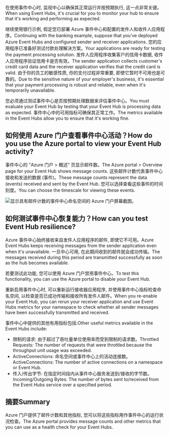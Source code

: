 <span data-ttu-id="7c014-101">在使用事件中心时, 监视中心以确保其正常运行并按预期执行, 这一点非常关键。</span><span class="sxs-lookup"><span data-stu-id="7c014-101">When using Event Hubs, it's crucial for you to monitor your hub to ensure that it's working and performing as expected.</span></span>

<span data-ttu-id="7c014-102">继续使用银行示例, 假定您已部署 Azure 事件中心和配置的发件人和收件人应用程序。</span><span class="sxs-lookup"><span data-stu-id="7c014-102">Continuing with the banking example, suppose that you've deployed Azure Event Hubs and configured sender and receiver applications.</span></span> <span data-ttu-id="7c014-103">您的应用程序已准备好测试付款处理解决方案。</span><span class="sxs-lookup"><span data-stu-id="7c014-103">Your applications are ready for testing the payment processing solution.</span></span> <span data-ttu-id="7c014-104">发件人应用程序收集客户的信用卡数据, 收件人应用程序验证信用卡是否有效。</span><span class="sxs-lookup"><span data-stu-id="7c014-104">The sender application collects customer's credit card data and the receiver application verifies that the credit card is valid.</span></span> <span data-ttu-id="7c014-105">由于你的员工的敏感性质, 你的支付过程非常重要, 即使它暂时不可用也是可靠的。</span><span class="sxs-lookup"><span data-stu-id="7c014-105">Due to the sensitive nature of your employer's business, it's essential that your payment processing is robust and reliable, even when it's temporarily unavailable.</span></span>

<span data-ttu-id="7c014-106">您必须通过测试事件中心是否按预期处理数据来评估事件中心。</span><span class="sxs-lookup"><span data-stu-id="7c014-106">You must evaluate your Event Hub by testing that your Event Hub is processing data as expected.</span></span> <span data-ttu-id="7c014-107">事件中心中的可用指标可确保其正常工作。</span><span class="sxs-lookup"><span data-stu-id="7c014-107">The metrics available in the Event Hubs allow you to ensure that it's working fine.</span></span>

## <a name="how-do-you-use-the-azure-portal-to-view-your-event-hub-activity"></a><span data-ttu-id="7c014-108">如何使用 Azure 门户查看事件中心活动？</span><span class="sxs-lookup"><span data-stu-id="7c014-108">How do you use the Azure portal to view your Event Hub activity?</span></span>

<span data-ttu-id="7c014-109">事件中心的 "Azure 门户 > 概述" 页显示邮件数。</span><span class="sxs-lookup"><span data-stu-id="7c014-109">The Azure portal > Overview page for your Event Hub shows message counts.</span></span> <span data-ttu-id="7c014-110">这些邮件计数代表事件中心接收和发送的数据 (事件)。</span><span class="sxs-lookup"><span data-stu-id="7c014-110">These message counts represent the data (events) received and sent by the Event Hub.</span></span> <span data-ttu-id="7c014-111">您可以选择查看这些事件的时间刻度。</span><span class="sxs-lookup"><span data-stu-id="7c014-111">You can choose the timescale for viewing these events.</span></span>

![显示具有邮件计数的事件中心命名空间的 Azure 门户屏幕截图。](../media/6-view-messages.png)

## <a name="how-can-you-test-event-hub-resilience"></a><span data-ttu-id="7c014-113">如何测试事件中心恢复能力？</span><span class="sxs-lookup"><span data-stu-id="7c014-113">How can you test Event Hub resilience?</span></span>

<span data-ttu-id="7c014-114">Azure 事件中心始终接收来自发件人应用程序的邮件, 即使它不可用。</span><span class="sxs-lookup"><span data-stu-id="7c014-114">Azure Event Hubs keeps receiving messages from the sender application even when it's unavailable.</span></span> <span data-ttu-id="7c014-115">一旦中心可用, 在此期间收到的邮件就会成功传输。</span><span class="sxs-lookup"><span data-stu-id="7c014-115">The messages received during this period are transmitted successfully as soon as the hub becomes available.</span></span>

<span data-ttu-id="7c014-116">若要测试此功能, 您可以使用 Azure 门户禁用事件中心。</span><span class="sxs-lookup"><span data-stu-id="7c014-116">To test this functionality, you can use the Azure portal to disable your Event Hub.</span></span>

<span data-ttu-id="7c014-117">重新启用事件中心时, 可以重新运行接收器应用程序, 并使用事件中心指标检查命名空间, 以检查是否已成功传输和接收所有发件人邮件。</span><span class="sxs-lookup"><span data-stu-id="7c014-117">When you re-enable your Event Hub, you can rerun your receiver application and use Event Hubs metrics for your namespace to check whether all sender messages have been successfully transmitted and received.</span></span>

<span data-ttu-id="7c014-118">事件中心中提供的其他有用指标包括:</span><span class="sxs-lookup"><span data-stu-id="7c014-118">Other useful metrics available in the Event Hubs include:</span></span>

- <span data-ttu-id="7c014-119">限制的请求: 由于超过了吞吐量单位使用率而受到限制的请求数。</span><span class="sxs-lookup"><span data-stu-id="7c014-119">Throttled Requests: The number of requests that were throttled because the throughput unit usage was exceeded.</span></span>
- <span data-ttu-id="7c014-120">ActiveConnections: 命名空间或事件中心上的活动连接数。</span><span class="sxs-lookup"><span data-stu-id="7c014-120">ActiveConnections: The number of active connections on a namespace or Event Hub.</span></span>
- <span data-ttu-id="7c014-121">传入/传出字节: 在指定时间段内从事件中心服务发送到/接收的字节数。</span><span class="sxs-lookup"><span data-stu-id="7c014-121">Incoming/Outgoing Bytes: The number of bytes sent to/received from the Event Hubs service over a specified period.</span></span>

## <a name="summary"></a><span data-ttu-id="7c014-122">摘要</span><span class="sxs-lookup"><span data-stu-id="7c014-122">Summary</span></span>

<span data-ttu-id="7c014-123">Azure 门户提供了邮件计数和其他指标, 您可以将这些指标用作事件中心的运行状况检查。</span><span class="sxs-lookup"><span data-stu-id="7c014-123">The Azure portal provides message counts and other metrics that you can use as a health check for your Event Hubs.</span></span>
